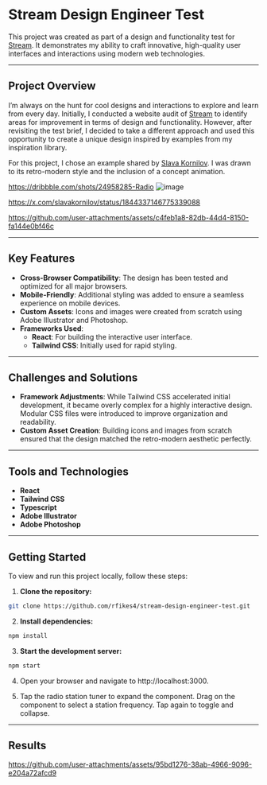 # Stream Design Engineer Test

This project was created as part of a design and functionality test for [Stream](https://getstream.io/). It demonstrates my ability to craft innovative, high-quality user interfaces and interactions using modern web technologies.

---

## Project Overview

I’m always on the hunt for cool designs and interactions to explore and learn from every day. Initially, I conducted a website audit of [Stream](https://getstream.io/) to identify areas for improvement in terms of design and functionality. However, after revisiting the test brief, I decided to take a different approach and used this opportunity to create a unique design inspired by examples from my inspiration library.

For this project, I chose an example shared by [Slava Kornilov](https://x.com/slavakornilov/status/1844337146775339088). I was drawn to its retro-modern style and the inclusion of a concept animation. 

https://dribbble.com/shots/24958285-Radio
![image](https://github.com/user-attachments/assets/b253baa3-a053-47e0-b26c-f4d41a79254a)

https://x.com/slavakornilov/status/1844337146775339088

https://github.com/user-attachments/assets/c4feb1a8-82db-44d4-8150-fa144e0bf46c




---

## Key Features

- **Cross-Browser Compatibility**: The design has been tested and optimized for all major browsers.
- **Mobile-Friendly**: Additional styling was added to ensure a seamless experience on mobile devices.
- **Custom Assets**: Icons and images were created from scratch using Adobe Illustrator and Photoshop.
- **Frameworks Used**:
  - **React**: For building the interactive user interface.
  - **Tailwind CSS**: Initially used for rapid styling.

---

## Challenges and Solutions

- **Framework Adjustments**: While Tailwind CSS accelerated initial development, it became overly complex for a highly interactive design. Modular CSS files were introduced to improve organization and readability.
- **Custom Asset Creation**: Building icons and images from scratch ensured that the design matched the retro-modern aesthetic perfectly.

---

## Tools and Technologies

- **React**
- **Tailwind CSS**
- **Typescript**
- **Adobe Illustrator**
- **Adobe Photoshop**

---

## Getting Started

To view and run this project locally, follow these steps:

1. **Clone the repository:**
```bash
git clone https://github.com/rfikes4/stream-design-engineer-test.git
```

2. **Install dependencies:**
```bash
npm install
```

3. **Start the development server:**
```bash
npm start
```

4. Open your browser and navigate to http://localhost:3000.

5. Tap the radio station tuner to expand the component. Drag on the component to select a station frequency. Tap again to toggle and collapse.

---

## Results

https://github.com/user-attachments/assets/95bd1276-38ab-4966-9096-e204a72afcd9


